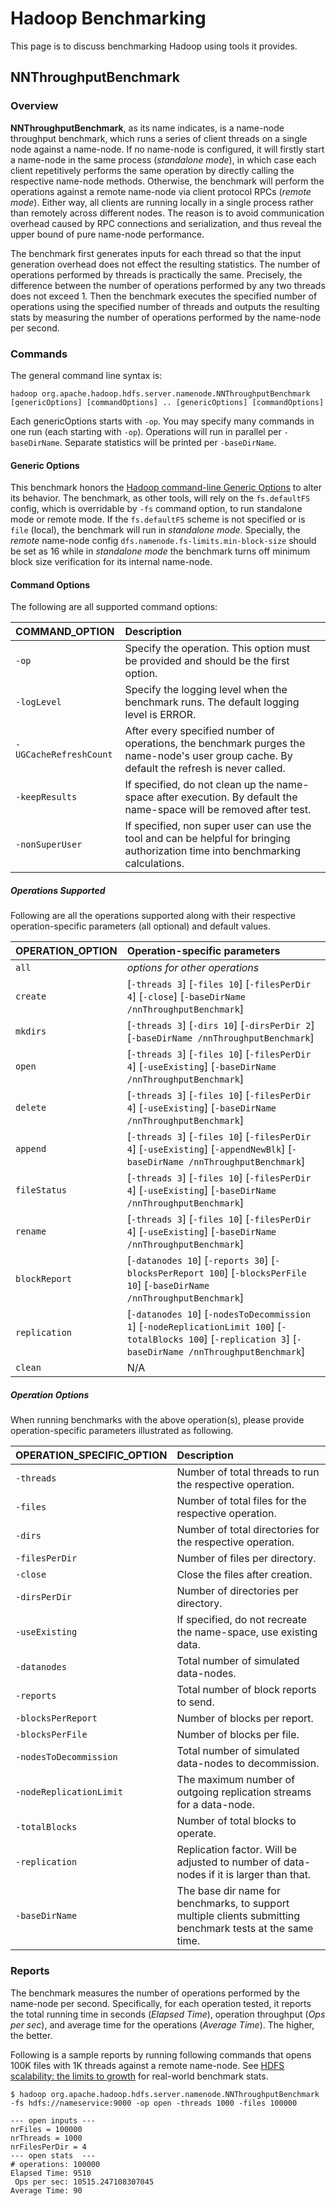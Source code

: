 <!---
  Licensed under the Apache License, Version 2.0 (the "License");
  you may not use this file except in compliance with the License.
  You may obtain a copy of the License at

   http://www.apache.org/licenses/LICENSE-2.0

  Unless required by applicable law or agreed to in writing, software
  distributed under the License is distributed on an "AS IS" BASIS,
  WITHOUT WARRANTIES OR CONDITIONS OF ANY KIND, either express or implied.
  See the License for the specific language governing permissions and
  limitations under the License. See accompanying LICENSE file.
-->

# Hadoop Benchmarking

<!-- MACRO{toc|fromDepth=0|toDepth=3} -->

This page is to discuss benchmarking Hadoop using tools it provides.

## NNThroughputBenchmark

### Overview

**NNThroughputBenchmark**, as its name indicates, is a name-node throughput benchmark, which runs a series of client threads on a single node against a name-node. If no name-node is configured, it will firstly start a name-node in the same process (_standalone mode_), in which case each client repetitively performs the same operation by directly calling the respective name-node methods. Otherwise, the benchmark will perform the operations against a remote name-node via client protocol RPCs (_remote mode_). Either way, all clients are running locally in a single process rather than remotely across different nodes. The reason is to avoid communication overhead caused by RPC connections and serialization, and thus reveal the upper bound of pure name-node performance.

The benchmark first generates inputs for each thread so that the input generation overhead does not effect the resulting statistics. The number of operations performed by threads is practically the same. Precisely, the difference between the number of operations performed by any two threads does not exceed 1. Then the benchmark executes the specified number of operations using the specified number of threads and outputs the resulting stats by measuring the number of operations performed by the name-node per second.

### Commands

The general command line syntax is:

`hadoop org.apache.hadoop.hdfs.server.namenode.NNThroughputBenchmark [genericOptions] [commandOptions] .. [genericOptions] [commandOptions]`

Each genericOptions starts with `-op`. You may specify many commands in one run (each starting with `-op`).
Operations will run in parallel per `-baseDirName`. Separate statistics will be printed per `-baseDirName`.

#### Generic Options

This benchmark honors the [Hadoop command-line Generic Options](CommandsManual.html#Generic_Options) to alter its behavior. The benchmark, as other tools, will rely on the `fs.defaultFS` config, which is overridable by `-fs` command option, to run standalone mode or remote mode. If the `fs.defaultFS` scheme is not specified or is `file` (local), the benchmark will run in _standalone mode_. Specially, the _remote_ name-node config `dfs.namenode.fs-limits.min-block-size` should be set as 16 while in _standalone mode_ the benchmark turns off minimum block size verification for its internal name-node.

#### Command Options

The following are all supported command options:

| COMMAND\_OPTION    | Description |
|:---- |:---- |
|`-op` | Specify the operation. This option must be provided and should be the first option. |
|`-logLevel` | Specify the logging level when the benchmark runs. The default logging level is ERROR. |
|`-UGCacheRefreshCount` | After every specified number of operations, the benchmark purges the name-node's user group cache. By default the refresh is never called. |
|`-keepResults` | If specified, do not clean up the name-space after execution. By default the name-space will be removed after test. |
|`-nonSuperUser` | If specified, non super user can use the tool and can be helpful for bringing authorization time into benchmarking calculations. |

##### Operations Supported

Following are all the operations supported along with their respective operation-specific parameters (all optional) and default values.

| OPERATION\_OPTION    | Operation-specific parameters |
|:---- |:---- |
|`all` | _options for other operations_ |
|`create` | [`-threads 3`] [`-files 10`] [`-filesPerDir 4`] [`-close`] [`-baseDirName /nnThroughputBenchmark`] |
|`mkdirs` | [`-threads 3`] [`-dirs 10`] [`-dirsPerDir 2`] [`-baseDirName /nnThroughputBenchmark`] |
|`open` | [`-threads 3`] [`-files 10`] [`-filesPerDir 4`] [`-useExisting`] [`-baseDirName /nnThroughputBenchmark`] |
|`delete` | [`-threads 3`] [`-files 10`] [`-filesPerDir 4`] [`-useExisting`] [`-baseDirName /nnThroughputBenchmark`] |
|`append` | [`-threads 3`] [`-files 10`] [`-filesPerDir 4`] [`-useExisting`] [`-appendNewBlk`] [`-baseDirName /nnThroughputBenchmark`] |
|`fileStatus` | [`-threads 3`] [`-files 10`] [`-filesPerDir 4`] [`-useExisting`] [`-baseDirName /nnThroughputBenchmark`] |
|`rename` | [`-threads 3`] [`-files 10`] [`-filesPerDir 4`] [`-useExisting`] [`-baseDirName /nnThroughputBenchmark`] |
|`blockReport` | [`-datanodes 10`] [`-reports 30`] [`-blocksPerReport 100`] [`-blocksPerFile 10`] [`-baseDirName /nnThroughputBenchmark`] |
|`replication` | [`-datanodes 10`] [`-nodesToDecommission 1`] [`-nodeReplicationLimit 100`] [`-totalBlocks 100`] [`-replication 3`] [`-baseDirName /nnThroughputBenchmark`] |
|`clean` | N/A |

##### Operation Options

When running benchmarks with the above operation(s), please provide operation-specific parameters illustrated as following.

| OPERATION\_SPECIFIC\_OPTION    | Description |
|:---- |:---- |
|`-threads` | Number of total threads to run the respective operation. |
|`-files` | Number of total files for the respective operation. |
|`-dirs` | Number of total directories for the respective operation. |
|`-filesPerDir` | Number of files per directory. |
|`-close` | Close the files after creation. |
|`-dirsPerDir` | Number of directories per directory. |
|`-useExisting` | If specified, do not recreate the name-space, use existing data. |
|`-datanodes` | Total number of simulated data-nodes. |
|`-reports` | Total number of block reports to send. |
|`-blocksPerReport` | Number of blocks per report. |
|`-blocksPerFile` | Number of blocks per file. |
|`-nodesToDecommission` | Total number of simulated data-nodes to decommission. |
|`-nodeReplicationLimit` | The maximum number of outgoing replication streams for a data-node. |
|`-totalBlocks` | Number of total blocks to operate. |
|`-replication` | Replication factor. Will be adjusted to number of data-nodes if it is larger than that. |
|`-baseDirName` | The base dir name for benchmarks, to support multiple clients submitting benchmark tests at the same time. |

### Reports

The benchmark measures the number of operations performed by the name-node per second. Specifically, for each operation tested, it reports the total running time in seconds (_Elapsed Time_), operation throughput (_Ops per sec_), and average time for the operations (_Average Time_). The higher, the better.

Following is a sample reports by running following commands that opens 100K files with 1K threads against a remote name-node. See [HDFS scalability: the limits to growth](https://www.usenix.org/legacy/publications/login/2010-04/openpdfs/shvachko.pdf) for real-world benchmark stats.

```
$ hadoop org.apache.hadoop.hdfs.server.namenode.NNThroughputBenchmark -fs hdfs://nameservice:9000 -op open -threads 1000 -files 100000

--- open inputs ---
nrFiles = 100000
nrThreads = 1000
nrFilesPerDir = 4
--- open stats  ---
# operations: 100000
Elapsed Time: 9510
 Ops per sec: 10515.247108307045
Average Time: 90
```
